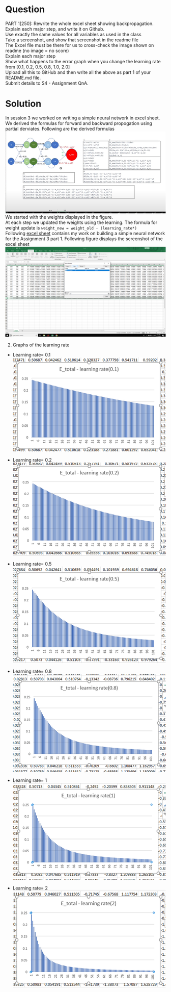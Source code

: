 # Question
PART 1[250]: Rewrite the whole excel sheet showing backpropagation. Explain each major step, and write it on Github. <br/>
Use exactly the same values for all variables as used in the class <br/>
Take a screenshot, and show that screenshot in the readme file <br/>
The Excel file must be there for us to cross-check the image shown on readme (no image = no score) <br/>
Explain each major step <br/>
Show what happens to the error graph when you change the learning rate from [0.1, 0.2, 0.5, 0.8, 1.0, 2.0] <br/>
Upload all this to GitHub and then write all the above as part 1 of your README.md file. <br/>
Submit details to S4 - Assignment QnA. <br/>

# Solution
In session 3 we worked on writing a simple neural network in excel sheet. <br/>
We derived the formulas for forward and backward propogation using partial derviates. Following are the derived formulas <br/>
![formulas](images/formula.PNG)
We started with the weights displayed in the figure. <br/>
At each step we updated the weights using the learning. The formula for weight update is `weight_new = weight_old - (learning_rate*)` <br/>
Following [excel sheet](https://github.com/DimpleB0501/eva8/blob/main/Session_3/nn_excel.ods) contains my work on building a simple neural network for the Assignment 3 part 1. Following figure displays the screenshot of the excel sheet <br/> 
![sc](images/part1.PNG)

2. Graphs of the learning rate <br/>
- Learning rate= 0.1 <br/>
![lr1](images/lr_0.1.PNG)

- Learning rate= 0.2 <br/>
![lr1](images/lr_0.2.PNG)

- Learning rate= 0.5 <br/>
![lr1](images/lr_0.5.PNG)

- Learning rate= 0.8 <br/>
![lr1](images/lr_0.8.PNG)

- Learning rate= 1 <br/>
![lr1](images/lr_1.PNG)

- Learning rate= 2 <br/>
![lr1](images/lr_2.PNG)
